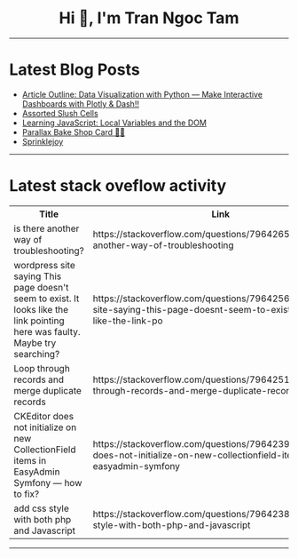 <h1 align="center">Hi 👋, I'm Tran Ngoc Tam</h1>

---

# Latest Blog Posts 
<!-- BLOG-POST-LIST:START -->
- [Article Outline: Data Visualization with Python — Make Interactive Dashboards with Plotly &amp; Dash!!](https://dev.to/nish2005karsh/article-outline-data-visualization-with-python-make-interactive-dashboards-with-plotly-dash-1f07)
- [Assorted Slush Cells](https://dev.to/preetha_vaishnavi_2b82358/assorted-slush-cells-3g9c)
- [Learning JavaScript: Local Variables and the DOM](https://dev.to/rajeshwari_rajeshwari_bb6/learning-javascript-local-variables-and-the-dom-1im5)
- [Parallax Bake Shop Card 🧁✨](https://dev.to/preetha_vaishnavi_2b82358/parallax-bake-shop-card-he)
- [Sprinklejoy](https://dev.to/preetha_vaishnavi_2b82358/sprinklejoy-29m)
<!-- BLOG-POST-LIST:END -->

---

# Latest stack oveflow activity
<table>
  <tr><th>Title</th><th>Link</th></tr>
  <!-- STACKOVERFLOW:START --><tr><td>is there another way of troubleshooting?</td><td>https://stackoverflow.com/questions/79642652/is-there-another-way-of-troubleshooting</td></tr><tr><td>wordpress site saying This page doesn&#39;t seem to exist. It looks like the link pointing here was faulty. Maybe try searching?</td><td>https://stackoverflow.com/questions/79642560/wordpress-site-saying-this-page-doesnt-seem-to-exist-it-looks-like-the-link-po</td></tr><tr><td>Loop through records and merge duplicate records</td><td>https://stackoverflow.com/questions/79642515/loop-through-records-and-merge-duplicate-records</td></tr><tr><td>CKEditor does not initialize on new CollectionField items in EasyAdmin Symfony — how to fix?</td><td>https://stackoverflow.com/questions/79642391/ckeditor-does-not-initialize-on-new-collectionfield-items-in-easyadmin-symfony</td></tr><tr><td>add css style with both php and Javascript</td><td>https://stackoverflow.com/questions/79642380/add-css-style-with-both-php-and-javascript</td></tr><!-- STACKOVERFLOW:END -->
</table>

---


